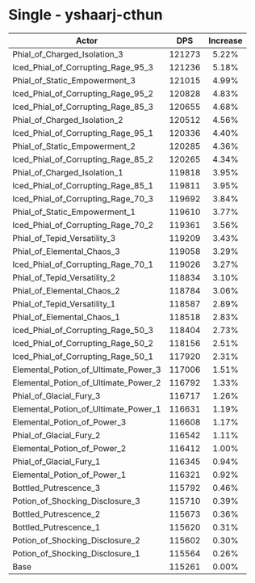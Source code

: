 # Single - yshaarj-cthun
| Actor | DPS | Increase |
|---|:---:|:---:|
|Phial_of_Charged_Isolation_3|121273|5.22%|
|Iced_Phial_of_Corrupting_Rage_95_3|121236|5.18%|
|Phial_of_Static_Empowerment_3|121015|4.99%|
|Iced_Phial_of_Corrupting_Rage_95_2|120828|4.83%|
|Iced_Phial_of_Corrupting_Rage_85_3|120655|4.68%|
|Phial_of_Charged_Isolation_2|120512|4.56%|
|Iced_Phial_of_Corrupting_Rage_95_1|120336|4.40%|
|Phial_of_Static_Empowerment_2|120285|4.36%|
|Iced_Phial_of_Corrupting_Rage_85_2|120265|4.34%|
|Phial_of_Charged_Isolation_1|119818|3.95%|
|Iced_Phial_of_Corrupting_Rage_85_1|119811|3.95%|
|Iced_Phial_of_Corrupting_Rage_70_3|119692|3.84%|
|Phial_of_Static_Empowerment_1|119610|3.77%|
|Iced_Phial_of_Corrupting_Rage_70_2|119361|3.56%|
|Phial_of_Tepid_Versatility_3|119209|3.43%|
|Phial_of_Elemental_Chaos_3|119058|3.29%|
|Iced_Phial_of_Corrupting_Rage_70_1|119026|3.27%|
|Phial_of_Tepid_Versatility_2|118834|3.10%|
|Phial_of_Elemental_Chaos_2|118784|3.06%|
|Phial_of_Tepid_Versatility_1|118587|2.89%|
|Phial_of_Elemental_Chaos_1|118518|2.83%|
|Iced_Phial_of_Corrupting_Rage_50_3|118404|2.73%|
|Iced_Phial_of_Corrupting_Rage_50_2|118156|2.51%|
|Iced_Phial_of_Corrupting_Rage_50_1|117920|2.31%|
|Elemental_Potion_of_Ultimate_Power_3|117006|1.51%|
|Elemental_Potion_of_Ultimate_Power_2|116792|1.33%|
|Phial_of_Glacial_Fury_3|116717|1.26%|
|Elemental_Potion_of_Ultimate_Power_1|116631|1.19%|
|Elemental_Potion_of_Power_3|116608|1.17%|
|Phial_of_Glacial_Fury_2|116542|1.11%|
|Elemental_Potion_of_Power_2|116412|1.00%|
|Phial_of_Glacial_Fury_1|116345|0.94%|
|Elemental_Potion_of_Power_1|116321|0.92%|
|Bottled_Putrescence_3|115792|0.46%|
|Potion_of_Shocking_Disclosure_3|115710|0.39%|
|Bottled_Putrescence_2|115673|0.36%|
|Bottled_Putrescence_1|115620|0.31%|
|Potion_of_Shocking_Disclosure_2|115602|0.30%|
|Potion_of_Shocking_Disclosure_1|115564|0.26%|
|Base|115261|0.00%|
